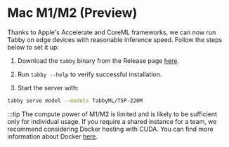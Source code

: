 # Mac M1/M2 (Preview)

Thanks to Apple's Accelerate and CoreML frameworks, we can now run Tabby on edge devices with reasonable inference speed. Follow the steps below to set it up:

1. Download the `tabby` binary from the Release page [here](https://github.com/TabbyML/tabby/releases/tag/latest).

2. Run `tabby --help` to verify successful installation.

3. Start the server with:
```bash
tabby serve model --models TabbyML/T5P-220M
```


:::tip
The compute power of M1/M2 is limited and is likely to be sufficient only for individual usage. If you require a shared instance for a team, we recommend considering Docker hosting with CUDA. You can find more information about Docker [here](./docker).
